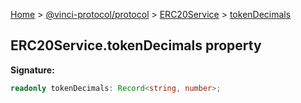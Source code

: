 [Home](./index.md) &gt; [@vinci-protocol/protocol](./protocol.md) &gt; [ERC20Service](./protocol.erc20service.md) &gt; [tokenDecimals](./protocol.erc20service.tokendecimals.md)

## ERC20Service.tokenDecimals property

<b>Signature:</b>

```typescript
readonly tokenDecimals: Record<string, number>;
```
